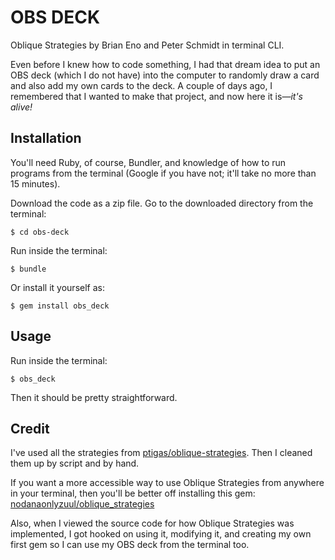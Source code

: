 # OBS DECK

Oblique Strategies by Brian Eno and Peter Schmidt in terminal CLI.

Even before I knew how to code something, I had that dream idea to put an OBS deck (which I do not have) into the computer to randomly draw a card and also add my own cards to the deck. A couple of days ago, I remembered that I wanted to make that project, and now here it is—_it's alive!_

## Installation

You'll need Ruby, of course, Bundler, and knowledge of how to run programs from the terminal (Google if you have not; it'll take no more than 15 minutes).

Download the code as a zip file.
Go to the downloaded directory from the terminal:

```
$ cd obs-deck
```

Run inside the terminal:

```
$ bundle
```

Or install it yourself as:

```
$ gem install obs_deck
```

## Usage

Run inside the terminal:

```
$ obs_deck
```

Then it should be pretty straightforward.

## Credit

I've used all the strategies from [ptigas/oblique-strategies](https://github.com/ptigas/oblique-strategies/). Then I cleaned them up by script and by hand.

If you want a more accessible way to use Oblique Strategies from anywhere in your terminal, then you'll be better off installing this gem: [nodanaonlyzuul/oblique_strategies](https://github.com/nodanaonlyzuul/oblique_strategies)

Also, when I viewed the source code for how Oblique Strategies was implemented, I got hooked on using it, modifying it, and creating my own first gem so I can use my OBS deck from the terminal too.
